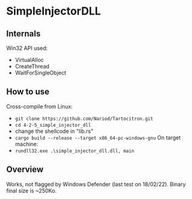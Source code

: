 # SimpleInjectorDLL

## Internals
Win32 API used:
* VirtualAlloc 
* CreateThread
* WaitForSingleObject


## How to use
Cross-compile from Linux: 
- `git clone https://github.com/Nariod/Tartocitron.git`
- `cd 4-2-5_simple_injector_dll`
- change the shellcode in "lib.rs"
- `cargo build --release --target x86_64-pc-windows-gnu`
On target machine:
- `rundll32.exe .\simple_injector_dll.dll, main`


## Overview
Works, not flagged by Windows Defender (last test on 18/02/22). Binary final size is ~250Ko.